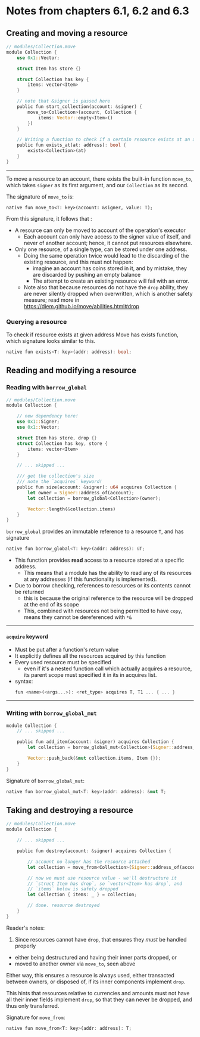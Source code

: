 # Notes from chapters 6.1, 6.2 and 6.3

## Creating and moving a resource

```rust
// modules/Collection.move
module Collection {
    use 0x1::Vector;

    struct Item has store {}

    struct Collection has key {
        items: vector<Item>
    }

    // note that &signer is passed here
    public fun start_collection(account: &signer) {
        move_to<Collection>(account, Collection {
            items: Vector::empty<Item>()
        })
    }

    // Writing a function to check if a certain resource exists at an address
    public fun exists_at(at: address): bool {
        exists<Collection>(at)
    }
}
```
---

To move a resource to an account, there exists the built-in function `move_to`,
which takes `signer` as its first argument, and our `Collection` as its second.

The signature of `move_to` is:

```
native fun move_to<T: key>(account: &signer, value: T);
```

From this signature, it follows that :

* A resource can only be moved to account of the operation's executor
  - Each account can only have access to the signer value of itself, and never of
    another account; hence, it cannot put resources elsewhere.
* Only one resource, of a single type, can be stored under one address.
  - Doing the same operation twice would lead to the discarding of the existing
    resource, and this must not happen:
      * imagine an account has coins stored in it, and by mistake, they are
        discarded by pushing an empty balance
      * The attempt to create an existing resource will fail with an error.
  - Note also that because resources do not have the `drop` ability,
    they are never silently dropped when overwritten, which is another safety
    measure; read more in https://diem.github.io/move/abilities.html#drop

### Querying a resource

To check if resource exists at given address Move has exists function, which
signature looks similar to this.

```rust
native fun exists<T: key>(addr: address): bool;
```

## Reading and modifying a resource

### Reading with `borrow_global`

```rust
// modules/Collection.move
module Collection {

    // new dependency here!
    use 0x1::Signer;
    use 0x1::Vector;

    struct Item has store, drop {}
    struct Collection has key, store {
        items: vector<Item>
    }

    // ... skipped ...

    /// get the collection's size
    /// note the `acquires` keyword!
    public fun size(account: &signer): u64 acquires Collection {
        let owner = Signer::address_of(account);
        let collection = borrow_global<Collection>(owner);

        Vector::length(&collection.items)
    }
}
```

`borrow_global` provides an immutable reference to a resource `T`, and has signature

```rust
native fun borrow_global<T: key>(addr: address): &T;
```

* This function provides **read** access to a resource stored at a specific
  address.
  - This means that a module has the ability to read any of its resources at
    any addresses (if this functionality is implemented).
* Due to borrow checking, references to resources or its contents cannot be returned
  - this is because the original reference to the resource will be dropped at the end of
    its scope
  - This, combined with resources not being permitted to have `copy`, means they
    cannot be dereferenced with `*&`

---
#### `acquire` keyword

* Must be put after a function's return value
* It explicitly defines all the resources acquired by this function
* Every used resource must be specified
  - even if it's a nested function call which actually acquires a resource,
    its parent scope must specified it in its in acquires list.
* syntax:
  ```rust
  fun <name>(<args...>): <ret_type> acquires T, T1 ... { ... }
  ```
---

### Writing with `borrow_global_mut`

```rust
module Collection {
    // ... skipped ...

    public fun add_item(account: &signer) acquires Collection {
        let collection = borrow_global_mut<Collection>(Signer::address_of(account));

        Vector::push_back(&mut collection.items, Item {});
    }
}
```

Signature of `borrow_global_mut`:
```rust
native fun borrow_global_mut<T: key>(addr: address): &mut T;
```

## Taking and destroying a resource

```rust
// modules/Collection.move
module Collection {

    // ... skipped ...

    public fun destroy(account: &signer) acquires Collection {

        // account no longer has the resource attached
        let collection = move_from<Collection>(Signer::address_of(account));

        // now we must use resource value - we'll destructure it
        // `struct Item has drop`, so `vector<Item> has drop`, and
        // `items` below is safely dropped
        let Collection { items: _ } = collection;

        // done. resource destroyed
    }
}
```

Reader's notes:
1. Since resources cannot have `drop`, that ensures they *must* be handled properly
  - either being destructured and having their inner parts dropped, or
  - moved to another owner via `move_to`, seen above

Either way, this ensures a resource is always used, either transacted between owners,
or disposed of, if its inner components implement `drop`.

This hints that resources relative to currencies and amounts must not have all their
inner fields implement `drop`, so that they can never be dropped, and thus only transferred.

Signature for `move_from`:

```rust
native fun move_from<T: key>(addr: address): T;
```
